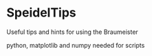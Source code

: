 SpeidelTips
===========

Useful tips and hints for using the Braumeister

python, matplotlib and numpy needed for scripts
